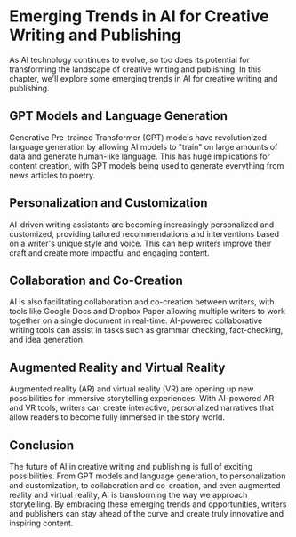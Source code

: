 Emerging Trends in AI for Creative Writing and Publishing
====================================================================================================================================

As AI technology continues to evolve, so too does its potential for transforming the landscape of creative writing and publishing. In this chapter, we'll explore some emerging trends in AI for creative writing and publishing.

GPT Models and Language Generation
----------------------------------

Generative Pre-trained Transformer (GPT) models have revolutionized language generation by allowing AI models to "train" on large amounts of data and generate human-like language. This has huge implications for content creation, with GPT models being used to generate everything from news articles to poetry.

Personalization and Customization
---------------------------------

AI-driven writing assistants are becoming increasingly personalized and customized, providing tailored recommendations and interventions based on a writer's unique style and voice. This can help writers improve their craft and create more impactful and engaging content.

Collaboration and Co-Creation
-----------------------------

AI is also facilitating collaboration and co-creation between writers, with tools like Google Docs and Dropbox Paper allowing multiple writers to work together on a single document in real-time. AI-powered collaborative writing tools can assist in tasks such as grammar checking, fact-checking, and idea generation.

Augmented Reality and Virtual Reality
-------------------------------------

Augmented reality (AR) and virtual reality (VR) are opening up new possibilities for immersive storytelling experiences. With AI-powered AR and VR tools, writers can create interactive, personalized narratives that allow readers to become fully immersed in the story world.

Conclusion
----------

The future of AI in creative writing and publishing is full of exciting possibilities. From GPT models and language generation, to personalization and customization, to collaboration and co-creation, and even augmented reality and virtual reality, AI is transforming the way we approach storytelling. By embracing these emerging trends and opportunities, writers and publishers can stay ahead of the curve and create truly innovative and inspiring content.
